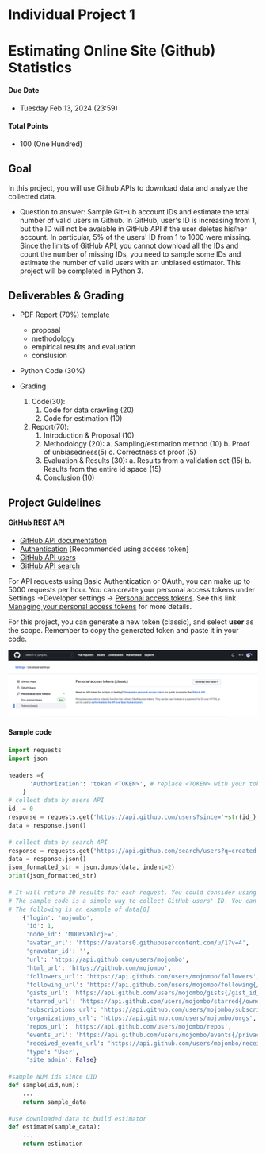 # Individual Project 1
# Estimating Online Site (Github) Statistics
#### Due Date
* Tuesday Feb 13, 2024 (23:59)

#### Total Points
* 100 (One Hundred)

## Goal
In this project, you will use Github APIs to download data and analyze the collected data. 

* Question to answer: Sample GitHub account IDs and estimate the total number of valid users in Github. In GitHub, user's ID is increasing from 1, but the ID will not be avaiable in GitHub API if the user deletes his/her account. In particular, 5% of the users' ID from 1 to 1000 were missing. Since the limits of GitHub API, you cannot download all the IDs and count the number of missing IDs, you need to sample some IDs and estimate the number of valid users with an unbiased estimator. This project will be completed in Python 3. 

## Deliverables & Grading
* PDF Report (70%) [template](https://www.acm.org/binaries/content/assets/publications/taps/acm_submission_template.docx)
	* proposal
	* methodology
	* empirical results and evaluation
	* conslusion
	
* Python Code (30%)

* Grading
  1. Code(30):
     1. Code for data crawling (20)
     2. Code for estimation (10)
  2. Report(70):
     1. Introduction & Proposal (10)
     2. Methodology (20):
     	a. Sampling/estimation method (10) 
	b. Proof of unbiasedness(5) 
 	c. Correctness of proof (5)
     3. Evaluation & Results (30):
     	a. Results from a validation set (15)
	b. Results from the entire id space (15)
     4. Conclusion (10)

## Project Guidelines

#### GitHub REST API
* [GitHub API documentation](https://developer.github.com/v3/)
* [Authentication](https://docs.github.com/en/authentication/keeping-your-account-and-data-secure/creating-a-personal-access-token) [Recommended using access token]
* [GitHub API users](https://developer.github.com/v3/users/)
* [GitHub API search](https://developer.github.com/v3/search/#search-users)


For API requests using Basic Authentication or OAuth, you can make up to 5000 requests per hour. You can create your personal access tokens under Settings ->Developer settings -> [Personal access tokens](https://github.com/settings/tokens). See this link [Managing your personal access tokens](https://docs.github.com/en/authentication/keeping-your-account-and-data-secure/creating-a-personal-access-token) for more details.

For this project, you can generate a new token (classic), and select **user** as the scope. Remember to copy the generated token and paste it in your code.

<p align="center">
<img src="token_updated.png">
</p>

#### Sample code

```python
import requests
import json

headers ={
      'Authorization': 'token <TOKEN>', # replace <TOKEN> with your token
    }
# collect data by users API
id_ = 0
response = requests.get('https://api.github.com/users?since='+str(id_),headers=headers)
data = response.json()

# collect data by search API
response = requests.get('https://api.github.com/search/users?q=created:<2023-12-27&created:>2023-12-25&sort=joined&order=desc',headers=headers)
data = response.json()
json_formatted_str = json.dumps(data, indent=2)
print(json_formatted_str)

# It will return 30 results for each request. You could consider using "for" loop to crawl more data.
# The sample code is a simple way to collect GitHub users' ID. You can consider other ways to collect data.
# The following is an example of data[0]
    {'login': 'mojombo',
     'id': 1,
     'node_id': 'MDQ6VXNlcjE=',
     'avatar_url': 'https://avatars0.githubusercontent.com/u/1?v=4',
     'gravatar_id': '',
     'url': 'https://api.github.com/users/mojombo',
     'html_url': 'https://github.com/mojombo',
     'followers_url': 'https://api.github.com/users/mojombo/followers',
     'following_url': 'https://api.github.com/users/mojombo/following{/other_user}',
     'gists_url': 'https://api.github.com/users/mojombo/gists{/gist_id}',
     'starred_url': 'https://api.github.com/users/mojombo/starred{/owner}{/repo}',
     'subscriptions_url': 'https://api.github.com/users/mojombo/subscriptions',
     'organizations_url': 'https://api.github.com/users/mojombo/orgs',
     'repos_url': 'https://api.github.com/users/mojombo/repos',
     'events_url': 'https://api.github.com/users/mojombo/events{/privacy}',
     'received_events_url': 'https://api.github.com/users/mojombo/received_events',
     'type': 'User',
     'site_admin': False}
     
#sample NUM ids since UID    
def sample(uid,num):
    ...
    return sample_data
    
#use downloaded data to build estimator  
def estimate(sample_data):
    ...
    return estimation
```
